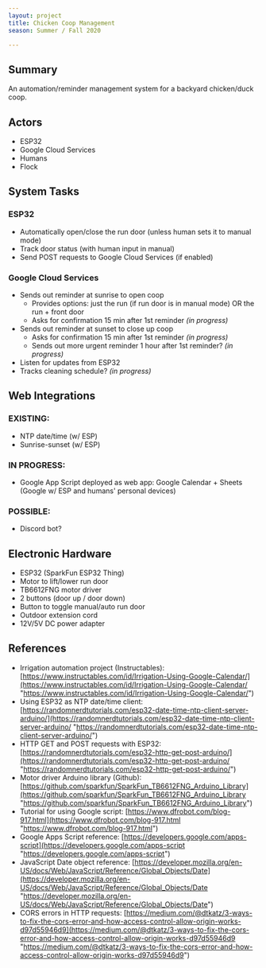 ```yaml
---
layout: project
title: Chicken Coop Management
season: Summer / Fall 2020

---
```

## Summary

An automation/reminder management system for a backyard chicken/duck coop. 

## Actors

* ESP32
* Google Cloud Services
* Humans
* Flock

## System Tasks

### ESP32

* Automatically open/close the run door (unless human sets it to manual mode)
* Track door status (with human input in manual)
* Send POST requests to Google Cloud Services (if enabled)

### Google Cloud Services

* Sends out reminder at sunrise to open coop
  * Provides options: just the run (if run door is in manual mode) OR the run + front door
  * Asks for confirmation 15 min after 1st reminder _(in progress)_
* Sends out reminder at sunset to close up coop
  * Asks for confirmation 15 min after 1st reminder _(in progress)_
  * Sends out more urgent reminder 1 hour after 1st reminder? _(in progress)_
* Listen for updates from ESP32
* Tracks cleaning schedule? _(in progress)_

## Web Integrations

### EXISTING:

* NTP date/time (w/ ESP)
* Sunrise-sunset (w/ ESP)

### IN PROGRESS:

* Google App Script deployed as web app: Google Calendar + Sheets (Google w/ ESP and humans' personal devices)

### POSSIBLE:

* Discord bot?

## Electronic Hardware

* ESP32 (SparkFun ESP32 Thing)
* Motor to lift/lower run door
* TB6612FNG motor driver
* 2 buttons (door up / door down)
* Button to toggle manual/auto run door
* Outdoor extension cord
* 12V/5V DC power adapter

## References

* Irrigation automation project (Instructables): [https://www.instructables.com/id/Irrigation-Using-Google-Calendar/](https://www.instructables.com/id/Irrigation-Using-Google-Calendar/ "https://www.instructables.com/id/Irrigation-Using-Google-Calendar/")
* Using ESP32 as NTP date/time client: [https://randomnerdtutorials.com/esp32-date-time-ntp-client-server-arduino/](https://randomnerdtutorials.com/esp32-date-time-ntp-client-server-arduino/ "https://randomnerdtutorials.com/esp32-date-time-ntp-client-server-arduino/")
* HTTP GET and POST requests with ESP32: [https://randomnerdtutorials.com/esp32-http-get-post-arduino/](https://randomnerdtutorials.com/esp32-http-get-post-arduino/ "https://randomnerdtutorials.com/esp32-http-get-post-arduino/")
* Motor driver Arduino library (Github): [https://github.com/sparkfun/SparkFun_TB6612FNG_Arduino_Library](https://github.com/sparkfun/SparkFun_TB6612FNG_Arduino_Library "https://github.com/sparkfun/SparkFun_TB6612FNG_Arduino_Library")
* Tutorial for using Google script: [https://www.dfrobot.com/blog-917.html](https://www.dfrobot.com/blog-917.html "https://www.dfrobot.com/blog-917.html")
* Google Apps Script reference: [https://developers.google.com/apps-script](https://developers.google.com/apps-script "https://developers.google.com/apps-script")
* JavaScript Date object reference: [https://developer.mozilla.org/en-US/docs/Web/JavaScript/Reference/Global_Objects/Date](https://developer.mozilla.org/en-US/docs/Web/JavaScript/Reference/Global_Objects/Date "https://developer.mozilla.org/en-US/docs/Web/JavaScript/Reference/Global_Objects/Date")
* CORS errors in HTTP requests: [https://medium.com/@dtkatz/3-ways-to-fix-the-cors-error-and-how-access-control-allow-origin-works-d97d55946d9](https://medium.com/@dtkatz/3-ways-to-fix-the-cors-error-and-how-access-control-allow-origin-works-d97d55946d9 "https://medium.com/@dtkatz/3-ways-to-fix-the-cors-error-and-how-access-control-allow-origin-works-d97d55946d9")